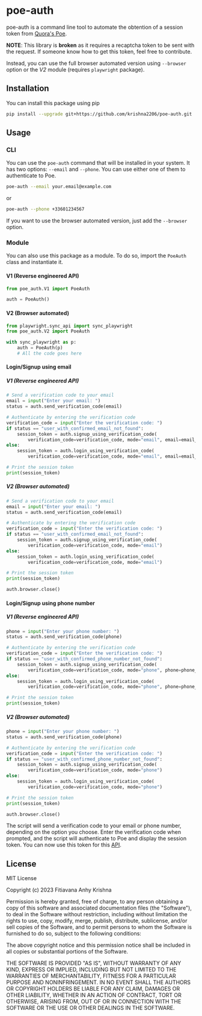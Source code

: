 # poe-auth

poe-auth is a command line tool to automate the obtention of a session token from [Quora's Poe](https://poe.com).

**NOTE**: This library is **broken** as it requires a recaptcha token to be sent with the request. 
If someone know how to get this token, feel free to contribute.

Instead, you can use the full browser automated version using `--browser` option or the *V2* module (requires `playwright` package).

## Installation

You can install this package using pip
    
```bash
pip install --upgrade git+https://github.com/krishna2206/poe-auth.git
```

## Usage
### CLI
You can use the `poe-auth` command that will be installed in your system. 
It has two options: `--email` and `--phone`. 
You can use either one of them to authenticate to Poe.

```bash
poe-auth --email your.email@example.com
```

or

```bash
poe-auth --phone +33601234567
```

If you want to use the browser automated version, just add the `--browser` option.

### Module
You can also use this package as a module. To do so, import the `PoeAuth` class and instantiate it.

#### V1 (Reverse engineered API)
```python
from poe_auth.V1 import PoeAuth

auth = PoeAuth()
```

#### V2 (Browser automated)
```python
from playwright.sync_api import sync_playwright
from poe_auth.V2 import PoeAuth

with sync_playwright as p:
    auth = PoeAuth(p)
    # All the code goes here
```

#### Login/Signup using email

##### V1 (Reverse engineered API)
```python
# Send a verification code to your email
email = input("Enter your email: ")
status = auth.send_verification_code(email)

# Authenticate by entering the verification code
verification_code = input("Enter the verification code: ")
if status == "user_with_confirmed_email_not_found":
    session_token = auth.signup_using_verification_code(
        verification_code=verification_code, mode="email", email=email_adress)
else:
    session_token = auth.login_using_verification_code(
        verification_code=verification_code, mode="email", email=email_adress)

# Print the session token
print(session_token)
```

##### V2 (Browser automated)
```python
# Send a verification code to your email
email = input("Enter your email: ")
status = auth.send_verification_code(email)

# Authenticate by entering the verification code
verification_code = input("Enter the verification code: ")
if status == "user_with_confirmed_email_not_found":
    session_token = auth.signup_using_verification_code(
        verification_code=verification_code, mode="email")
else:
    session_token = auth.login_using_verification_code(
        verification_code=verification_code, mode="email")

# Print the session token
print(session_token)

auth.browser.close()
```

#### Login/Signup using phone number

##### V1 (Reverse engineered API)
```python
phone = input("Enter your phone number: ")
status = auth.send_verification_code(phone)

# Authenticate by entering the verification code
verification_code = input("Enter the verification code: ")
if status == "user_with_confirmed_phone_number_not_found":
    session_token = auth.signup_using_verification_code(
        verification_code=verification_code, mode="phone", phone=phone_number)
else:
    session_token = auth.login_using_verification_code(
        verification_code=verification_code, mode="phone", phone=phone_number)

# Print the session token
print(session_token)
```

##### V2 (Browser automated)
```python
phone = input("Enter your phone number: ")
status = auth.send_verification_code(phone)

# Authenticate by entering the verification code
verification_code = input("Enter the verification code: ")
if status == "user_with_confirmed_phone_number_not_found":
    session_token = auth.signup_using_verification_code(
        verification_code=verification_code, mode="phone")
else:
    session_token = auth.login_using_verification_code(
        verification_code=verification_code, mode="phone")

# Print the session token
print(session_token)

auth.browser.close()
```

The script will send a verification code to your email or phone number, depending on the option you choose. 
Enter the verification code when prompted, and the script will authenticate to Poe and display the session token. 
You can now use this token for this [API](https://github.com/ading2210/poe-api).

## License

MIT License

Copyright (c) 2023 Fitiavana Anhy Krishna

Permission is hereby granted, free of charge, to any person obtaining a copy
of this software and associated documentation files (the "Software"), to deal
in the Software without restriction, including without limitation the rights
to use, copy, modify, merge, publish, distribute, sublicense, and/or sell
copies of the Software, and to permit persons to whom the Software is
furnished to do so, subject to the following conditions:

The above copyright notice and this permission notice shall be included in
all copies or substantial portions of the Software.

THE SOFTWARE IS PROVIDED "AS IS", WITHOUT WARRANTY OF ANY KIND, EXPRESS OR
IMPLIED, INCLUDING BUT NOT LIMITED TO THE WARRANTIES OF MERCHANTABILITY,
FITNESS FOR A PARTICULAR PURPOSE AND NONINFRINGEMENT. IN NO EVENT SHALL THE
AUTHORS OR COPYRIGHT HOLDERS BE LIABLE FOR ANY CLAIM, DAMAGES OR OTHER
LIABILITY, WHETHER IN AN ACTION OF CONTRACT, TORT OR OTHERWISE, ARISING FROM,
OUT OF OR IN CONNECTION WITH THE SOFTWARE OR THE USE OR OTHER DEALINGS IN
THE SOFTWARE.
